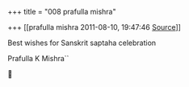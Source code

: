 +++
title = "008 prafulla mishra"

+++
[[prafulla mishra	2011-08-10, 19:47:46 [Source](https://groups.google.com/g/bvparishat/c/oKdvpg5p6zM)]]



Best wishes for Sanskrit saptaha celebration

Prafulla K Mishra``



